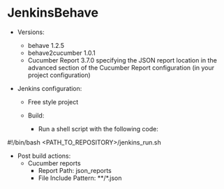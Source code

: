 # JenkinsBehave
* Versions:
  - behave 1.2.5
  - behave2cucumber 1.0.1
  - Cucumber Report 3.7.0 specifying the JSON report location in the advanced section of the Cucumber Report configuration (in your project configuration)

* Jenkins configuration:
  - Free style project

  - Build:
    + Run a shell script with the following code:

#!/bin/bash
<PATH_TO_REPOSITORY>/jenkins_run.sh

- Post build actions:
  + Cucumber reports
    + Report Path: json_reports
    + File Include Pattern: **/*.json
